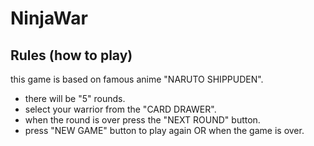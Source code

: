 # NinjaWar

## Rules (how to play)
this game is based on famous anime "NARUTO SHIPPUDEN".
- there will be "5" rounds.
- select your warrior from the "CARD DRAWER".
- when the round is over press the "NEXT ROUND" button.
- press "NEW GAME" button to play again OR when the game is over.
